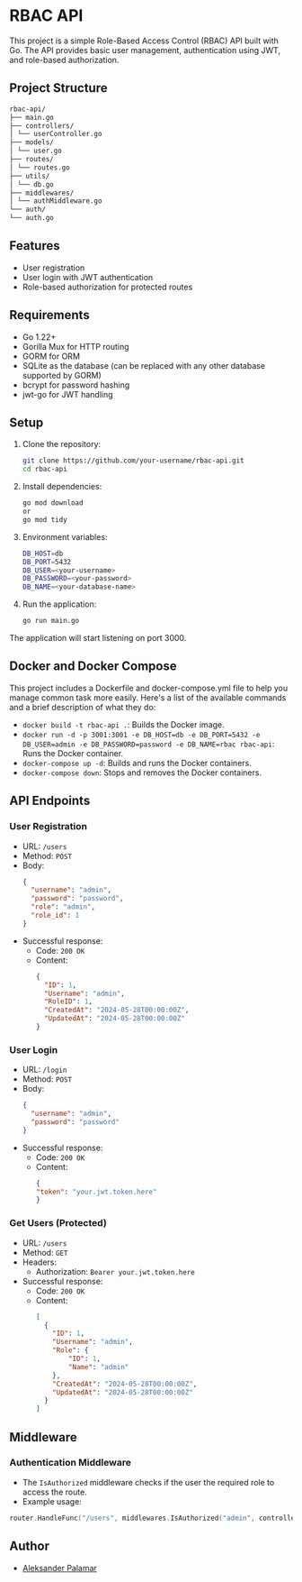 # RBAC API

This project is a simple Role-Based Access Control (RBAC) API built with Go. The API provides basic user management, authentication using JWT, and role-based authorization.

## Project Structure

```bash
rbac-api/
├── main.go
├── controllers/
│ └── userController.go
├── models/
│ └── user.go
├── routes/
│ └── routes.go
├── utils/
│ └── db.go
├── middlewares/
│ └── authMiddleware.go
└── auth/
└── auth.go
```

## Features

- User registration
- User login with JWT authentication
- Role-based authorization for protected routes

## Requirements

- Go 1.22+
- Gorilla Mux for HTTP routing
- GORM for ORM
- SQLite as the database (can be replaced with any other database supported by GORM)
- bcrypt for password hashing
- jwt-go for JWT handling

## Setup

1. Clone the repository:
   ```sh
   git clone https://github.com/your-username/rbac-api.git
   cd rbac-api
   ```
2. Install dependencies:
   ```sh
   go mod download
   or
   go mod tidy
   ```
3. Environment variables:
   ```sh
   DB_HOST=db
   DB_PORT=5432
   DB_USER=<your-username>
   DB_PASSWORD=<your-password>
   DB_NAME=<your-database-name>
   ```
4. Run the application:
   ```sh
   go run main.go
   ```
The application will start listening on port 3000.

## Docker and Docker Compose

This project includes a Dockerfile and docker-compose.yml file to help you manage common task more easily. Here's a list of the available commands and a brief description of what they do:

- `docker build -t rbac-api .`: Builds the Docker image.
- `docker run -d -p 3001:3001 -e DB_HOST=db -e DB_PORT=5432 -e DB_USER=admin -e DB_PASSWORD=password -e DB_NAME=rbac rbac-api`: Runs the Docker container.
- `docker-compose up -d`: Builds and runs the Docker containers.
- `docker-compose down`: Stops and removes the Docker containers.

## API Endpoints

### User Registration
- URL: `/users`
- Method: `POST`
- Body:
  ```json
  {
    "username": "admin",
    "password": "password",
    "role": "admin",
    "role_id": 1
  }
  ```
- Successful response:
  - Code: `200 OK`
  - Content:
    ```json
    {
      "ID": 1,
      "Username": "admin",
      "RoleID": 1,
      "CreatedAt": "2024-05-28T00:00:00Z",
      "UpdatedAt": "2024-05-28T00:00:00Z"
    }
    ```
### User Login
- URL: `/login`
- Method: `POST`
- Body:
  ```json
  {
    "username": "admin",
    "password": "password"
  }
  ```
- Successful response:
  - Code: `200 OK`
  - Content:
    ```json
    {
    "token": "your.jwt.token.here"
    }
    ```
### Get Users (Protected)
- URL: `/users`
- Method: `GET`
- Headers:
  - Authorization: `Bearer your.jwt.token.here`
- Successful response:
  - Code: `200 OK`
  - Content:
    ```json
    [
      {
        "ID": 1,
        "Username": "admin",
        "Role": {
            "ID": 1,
            "Name": "admin"
        },
        "CreatedAt": "2024-05-28T00:00:00Z",
        "UpdatedAt": "2024-05-28T00:00:00Z"
      }
    ]
    ```
## Middleware

### Authentication Middleware

- The `IsAuthorized` middleware checks if the user the required role to access the route.
- Example usage:
```go
router.HandleFunc("/users", middlewares.IsAuthorized("admin", controllers.GetUsers)).Methods("GET")
```

## Author

- [Aleksander Palamar](https://aleksanderpalamar.dev)